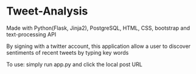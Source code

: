 # Tweet-Analysis

Made with Python(Flask, Jinja2), PostgreSQL, HTML, CSS, bootstrap and text-processing API


By signing with a twitter account, this application allow a user to discover sentiments of recent tweets by typing key words
 

To use:
simply run app.py and click the local post URL
